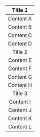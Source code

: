 | Title 1 |
| :---: |
| Content A |
| Content B |
| Content C |
| Content D |
| Title 2 |
| Content E |
| Content F |
| Content G |
| Content H |
| Title 3 |
| Content I |
| Content J |
| Content K |
| Content L |
